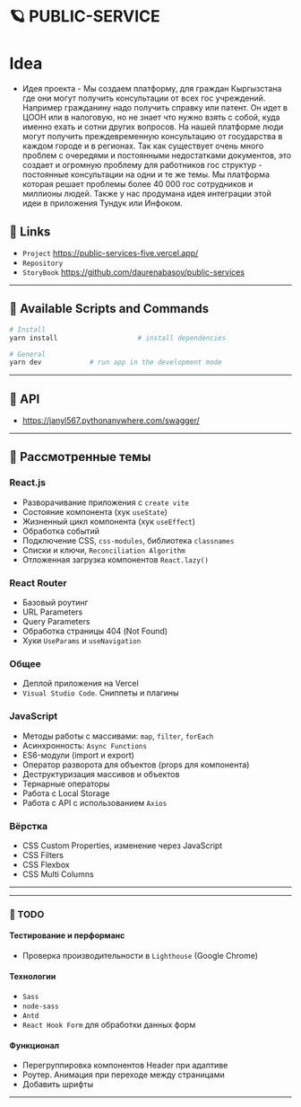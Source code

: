 # 🪐 PUBLIC-SERVICE

# Idea

- Идея проекта - Мы создаем платформу, для граждан Кыргызстана где они могут получить консультации от всех гос учреждений. Например гражданину надо получить справку или патент. Он идет в ЦООН или в налоговую, но не знает что нужно взять с собой, куда именно ехать и сотни других вопросов. На нашей платформе люди могут получить преждевременную консультацию от государства в каждом городе и в регионах.
  Так как существует очень много проблем с очередями и постоянными недостатками документов, это создает и огромную проблему для работников гос структур - постоянные консультации на одни и те же темы. Мы платформа которая решает проблемы более 40 000 гос сотрудников и миллионы людей.
  Также у нас продумана идея интеграции этой идеи в приложения Тундук или Инфоком.

## 🐧 Links

- `Project` https://public-services-five.vercel.app/
- `Repository`
- `StoryBook` https://github.com/daurenabasov/public-services

---

## 🐶 Available Scripts and Commands

```bash
# Install
yarn install                    # install dependencies
```

```bash
# General
yarn dev            # run app in the development mode
```

---

## 🦄 API

- https://janyl567.pythonanywhere.com/swagger/

---

## 🐼 Рассмотренные темы

### React.js

- Разворачивание приложения с `create vite`
- Состояние компонента (хук `useState`)
- Жизненный цикл компонента (хук `useEffect`)
- Обработка событий
- Подключение CSS, `css-modules`, библиотека `classnames`
- Списки и ключи, `Reconciliation Algorithm`
- Отложенная загрузка компонентов `React.lazy()`

### React Router

- Базовый роутинг
- URL Parameters
- Query Parameters
- Обработка страницы 404 (Not Found)
- Хуки `UseParams` и `useNavigation`

### Общее

- Деплой приложения на Vercel
- `Visual Studio Code`. Сниппеты и плагины

### JavaScript

- Методы работы с массивами: `map`, `filter`, `forEach`
- Асинхронность: `Async Functions`
- ES6-модули (import и export)
- Оператор разворота для объектов (props для компонента)
- Деструктуризация массивов и объектов
- Тернарные операторы
- Работа с Local Storage
- Работа с API с использованием `Axios`

### Вёрстка

- CSS Custom Properties, изменение через JavaScript
- CSS Filters
- CSS Flexbox
- CSS Multi Columns

---

---

### 🐨 TODO

#### Тестирование и перформанс

- Проверка производительности в `Lighthouse` (Google Chrome)

#### Технологии

- `Sass`
- `node-sass`
- `Antd`
- `React Hook Form` для обработки данных форм

#### Функционал

- Перегруппировка компонентов Header при адаптиве
- Роутер. Анимация при переходе между страницами
- Добавить шрифты

---
